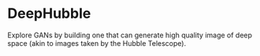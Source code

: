 # DeepHubble
Explore GANs by building one that can generate high quality image of deep space (akin to images taken by the Hubble Telescope).
